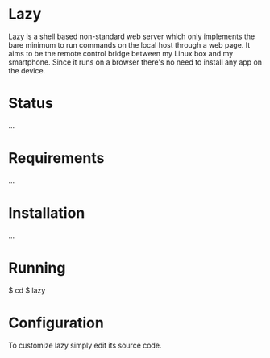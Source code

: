 Lazy
====
Lazy is a shell based non-standard web server which only implements the bare
minimum to run commands on the local host through a web page. It aims to be
the remote control bridge between my Linux box and my smartphone. Since it
runs on a browser there's no need to install any app on the device.

Status
======
...

Requirements
============
...

Installation
============
...

Running
=======
$ cd <webroot>
$ lazy

Configuration
=============
To customize lazy simply edit its source code.
